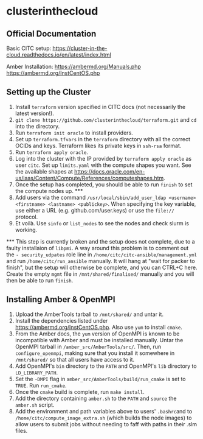 # clusterinthecloud

## Official Documentation

Basic CITC setup:
https://cluster-in-the-cloud.readthedocs.io/en/latest/index.html

Amber Installation:
https://ambermd.org/Manuals.php
https://ambermd.org/InstCentOS.php

## Setting up the Cluster

1) Install `terraform` version specified in CITC docs (not necessarily the latest version!).
2) `git clone https://github.com/clusterinthecloud/terraform.git` and `cd` into the directory.
3) Run `terraform init oracle` to install providers.
4) Set up `terraform.tfvars` in the `terraform` directory with all the correct OCIDs and keys. Terraform likes its private keys in `ssh-rsa` format.
5) Run `terraform apply oracle`.
6) Log into the cluster with the IP provided by `terraform apply oracle` as user `citc`. Set up `limits.yaml` with the compute shapes you want. See the available shapes at https://docs.oracle.com/en-us/iaas/Content/Compute/References/computeshapes.htm.
7) Once the setup has completed, you should be able to run `finish` to set the compute nodes up. ***
8) Add users via the command `/usr/local/sbin/add_user_ldap <username> <firstname> <lastname> <publickey>`. When specifying the key variable, use either a URL (e.g. github.com/user.keys) or use the `file://` protocol.
9) Et voilà. Use `sinfo` or `list_nodes` to see the nodes and check slurm is working.

*** This step is currently broken and the setup does not complete, due to a faulty installaion of `libpmi`. A way around this problem is to comment out the `- security_udpates` role line in `/home/citc/citc-ansible/management.yml` and run `/home/citc/run_ansible` manually. It will hang at "wait for packer to finish", but the setup will otherwise be complete, and you can CTRL+C here. Create the empty `mgmt` file in `/mnt/shared/finalised/` manually and you will then be able to run `finish`.

## Installing Amber & OpenMPI

1) Upload the AmberTools tarball to `/mnt/shared/` and untar it. 
2) Install the dependencies listed under https://ambermd.org/InstCentOS.php. Also use `yum` to install `cmake`. 
3) From the Amber docs, the `yum` version of OpenMPI is known to be incompatible with Amber and must be installed manually. Untar the OpenMPI tarball in `/amber_src/AmberTools/src/`. Then, run `configure_openmpi`, making sure that you install it somewhere in `/mnt/shared/` so that all users have access to it.
4) Add OpenMPI's `bin` directory to the `PATH` and OpenMPI's `lib` directory to `LD_LIBRARY_PATH`.
5) Set the `-DMPI` flag in `amber_src/AmberTools/build/run_cmake` is set to `TRUE`. Run `run_cmake`.
6) Once the `cmake` build is complete, run `make install`.
7) Add the directory containing `amber.sh` to the `PATH` and `source` the `amber.sh` script.
8) Add the environment and path variables above to users' `.bashrc`and to `/home/citc/compute_image_extra.sh` (which builds the node images) to allow users to submit jobs without needing to faff with paths in their .slm files.
